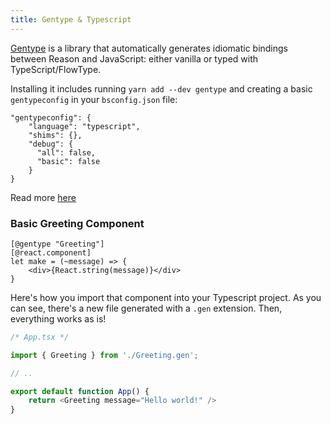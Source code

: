 ```yaml
---
title: Gentype & Typescript
---
```


[Gentype](https://github.com/cristianoc/genType) is a library that automatically generates idiomatic bindings between Reason and JavaScript: either vanilla or typed with TypeScript/FlowType.

Installing it includes running `yarn add --dev gentype` and creating a basic `gentypeconfig` in your `bsconfig.json` file:

```
"gentypeconfig": {
    "language": "typescript",
    "shims": {},
    "debug": {
      "all": false,
      "basic": false
    }
}
```

Read more [here](https://github.com/cristianoc/genType#installation)

### Basic Greeting Component

```reason
[@gentype "Greeting"]
[@react.component]
let make = (~message) => {
    <div>{React.string(message)}</div>
}
```

Here's how you import that component into your Typescript project. As you can see, there's a new file generated with a `.gen` extension. Then, everything works as is!

```ts
/* App.tsx */

import { Greeting } from './Greeting.gen';

// ..

export default function App() {
    return <Greeting message="Hello world!" />
}
```
